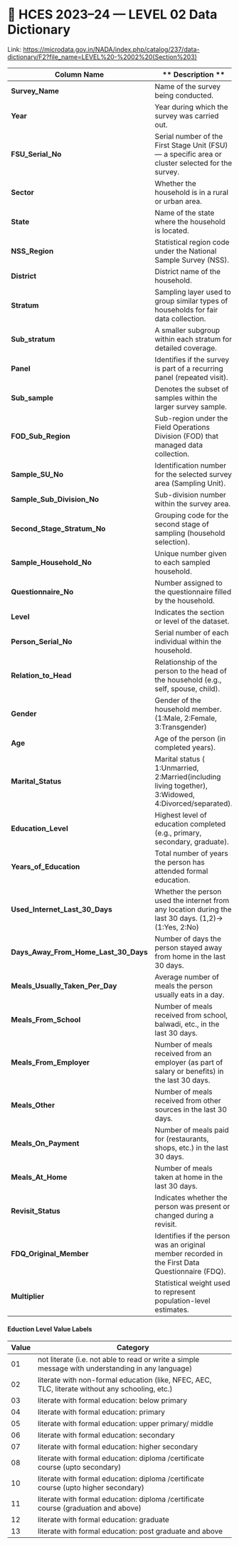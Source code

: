 # 🧾 HCES 2023–24 — LEVEL 02 Data Dictionary

Link: https://microdata.gov.in/NADA/index.php/catalog/237/data-dictionary/F2?file_name=LEVEL%20-%2002%20(Section%203)

| **Column Name**                      | ** Description **                                               |
| ------------------------------------ | ------------------------------------------------------------------------------------------------- |
| **Survey_Name**                      | Name of the survey being conducted.                                                               |
| **Year**                             | Year during which the survey was carried out.                                                     |
| **FSU_Serial_No**                    | Serial number of the First Stage Unit (FSU) — a specific area or cluster selected for the survey. |
| **Sector**                           | Whether the household is in a rural or urban area.                                                |
| **State**                            | Name of the state where the household is located.                                                 |
| **NSS_Region**                       | Statistical region code under the National Sample Survey (NSS).                                   |
| **District**                         | District name of the household.                                                                   |
| **Stratum**                          | Sampling layer used to group similar types of households for fair data collection.                |
| **Sub_stratum**                      | A smaller subgroup within each stratum for detailed coverage.                                     |
| **Panel**                            | Identifies if the survey is part of a recurring panel (repeated visit).                           |
| **Sub_sample**                       | Denotes the subset of samples within the larger survey sample.                                    |
| **FOD_Sub_Region**                   | Sub-region under the Field Operations Division (FOD) that managed data collection.                |
| **Sample_SU_No**                     | Identification number for the selected survey area (Sampling Unit).                               |
| **Sample_Sub_Division_No**           | Sub-division number within the survey area.                                                       |
| **Second_Stage_Stratum_No**          | Grouping code for the second stage of sampling (household selection).                             |
| **Sample_Household_No**              | Unique number given to each sampled household.                                                    |
| **Questionnaire_No**                 | Number assigned to the questionnaire filled by the household.                                     |
| **Level**                            | Indicates the section or level of the dataset.                                                    |
| **Person_Serial_No**                 | Serial number of each individual within the household.                                            |
| **Relation_to_Head**                 | Relationship of the person to the head of the household (e.g., self, spouse, child).              |
| **Gender**                           | Gender of the household member.(1:Male, 2:Female, 3:Transgender)                                                                   |
| **Age**                              | Age of the person (in completed years).                                                           |
| **Marital_Status**                   | Marital status ( 1:Unmarried, 2:Married(including living together), 3:Widowed,  4:Divorced/separated).                                     |
| **Education_Level**                  | Highest level of education completed (e.g., primary, secondary, graduate).                        |
| **Years_of_Education**               | Total number of years the person has attended formal education.                                   |
| **Used_Internet_Last_30_Days**       | Whether the person used the internet from any location during the last 30 days. (1,2)->(1:Yes, 2:No)                  |
| **Days_Away_From_Home_Last_30_Days** | Number of days the person stayed away from home in the last 30 days.                              |
| **Meals_Usually_Taken_Per_Day**      | Average number of meals the person usually eats in a day.                                         |
| **Meals_From_School**                | Number of meals received from school, balwadi, etc., in the last 30 days.                         |
| **Meals_From_Employer**              | Number of meals received from an employer (as part of salary or benefits) in the last 30 days.    |
| **Meals_Other**                      | Number of meals received from other sources in the last 30 days.                                  |
| **Meals_On_Payment**                 | Number of meals paid for (restaurants, shops, etc.) in the last 30 days.                          |
| **Meals_At_Home**                    | Number of meals taken at home in the last 30 days.                                                |
| **Revisit_Status**                   | Indicates whether the person was present or changed during a revisit.                             |
| **FDQ_Original_Member**              | Identifies if the person was an original member recorded in the First Data Questionnaire (FDQ).   |
| **Multiplier**                       | Statistical weight used to represent population-level estimates.                                  |


#### Eduction Level Value Labels
| Value | Category                                                                                          |
| ----- | ------------------------------------------------------------------------------------------------- |
| 01    | not literate (i.e. not able to read or write a simple message with understanding in any language) |
| 02    | literate with non-formal education (like, NFEC, AEC, TLC, literate without any schooling, etc.)   |
| 03    | literate with formal education: below primary                                                     |
| 04    | literate with formal education: primary                                                           |
| 05    | literate with formal education: upper primary/ middle                                             |
| 06    | literate with formal education: secondary                                                         |
| 07    | literate with formal education: higher secondary                                                  |
| 08    | literate with formal education: diploma /certificate course (upto secondary)                      |
| 10    | literate with formal education: diploma /certificate course (upto higher secondary)               |
| 11    | literate with formal education: diploma /certificate course (graduation and above)                |
| 12    | literate with formal education: graduate                                                          |
| 13    | literate with formal education: post graduate and above                                           |
